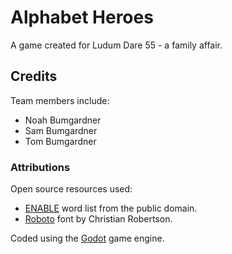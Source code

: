 # Alphabet Heroes
A game created for Ludum Dare 55 - a family affair.

## Credits
Team members include:

- Noah Bumgardner
- Sam Bumgardner
- Tom Bumgardner

### Attributions
Open source resources used:

- [ENABLE](https://norvig.com/ngrams/enable1.txt) word list from the public domain.
- [Roboto](https://fonts.google.com/specimen/Roboto) font by Christian Robertson.

Coded using the [Godot](https://godotengine.org/) game engine.
